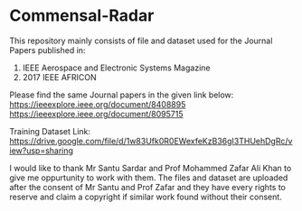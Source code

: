 # Commensal-Radar

This repository mainly consists of file and dataset used for the Journal Papers published in:
1) IEEE Aerospace and Electronic Systems Magazine
2) 2017 IEEE AFRICON

Please find the same Journal papers in the given link below:
https://ieeexplore.ieee.org/document/8408895
https://ieeexplore.ieee.org/document/8095715


Training Dataset Link: https://drive.google.com/file/d/1w83Ufk0R0EWexfeKzB36gI3THUehDgRc/view?usp=sharing


I would like to thank Mr Santu Sardar and Prof Mohammed Zafar Ali Khan to give me oppurtunity to work with them.
The files and dataset are uploaded after the consent of Mr Santu and Prof Zafar and they have every rights to 
reserve and claim a copyright if similar work found without their consent.
